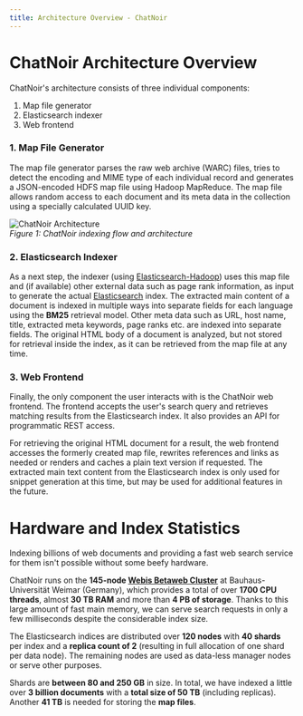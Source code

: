 ```yaml
---
title: Architecture Overview - ChatNoir
---
```


# ChatNoir Architecture Overview
ChatNoir's architecture consists of three individual components:

1. Map file generator
2. Elasticsearch indexer
3. Web frontend

### 1. Map File Generator
The map file generator parses the raw web archive (WARC) files, tries to detect the encoding and MIME type of each individual record and generates a JSON-encoded HDFS map file using Hadoop MapReduce. The map file allows random access to each document and its meta data in the collection using a specially calculated UUID key.

![ChatNoir Architecture](/static/img/architecture.png)\
*Figure 1: ChatNoir indexing flow and architecture*

### 2. Elasticsearch Indexer
As a next step, the indexer (using [Elasticsearch-Hadoop](https://www.elastic.co/products/hadoop)) uses this map file and (if available) other external data such as page rank information, as input to generate the actual [Elasticsearch](https://www.elastic.co/products/elasticsearch) index. The extracted main content of a document is indexed in multiple ways into separate fields for each language using the **BM25** retrieval model. Other meta data such as URL, host name, title, extracted meta keywords, page ranks etc. are indexed into separate fields. The original HTML body of a document is analyzed, but not stored for retrieval inside the index, as it can be retrieved from the map file at any time.

### 3. Web Frontend
Finally, the only component the user interacts with is the ChatNoir web frontend. The frontend accepts the user's search query and retrieves matching results from the Elasticsearch index. It also provides an API for programmatic REST access.

For retrieving the original HTML document for a result, the web frontend accesses the formerly created map file, rewrites references and links as needed or renders and caches a plain text version if requested. The extracted main text content from the Elasticsearch index is only used for snippet generation at this time, but may be used for additional features in the future.


# Hardware and Index Statistics
Indexing billions of web documents and providing a fast web search service for them isn't possible without some beefy hardware.

ChatNoir runs on the **145-node [Webis Betaweb Cluster](https://www.uni-weimar.de/en/media/chairs/computer-science-and-media/webis/facilities/#betaweb)** at Bauhaus-Universität Weimar (Germany), which provides a total of over **1700 CPU threads**, almost **30 TB RAM** and more than **4 PB of storage**. Thanks to this large amount of fast main memory, we can serve search requests in only a few milliseconds despite the considerable index size.

The Elasticsearch indices are distributed over **120 nodes** with **40 shards** per index and a **replica count of 2** (resulting in full allocation of one shard per data node). The remaining nodes are used as data-less manager nodes or serve other purposes.

Shards are **between 80 and 250 GB** in size. In total, we have indexed a little over **3 billion documents** with a **total size of 50 TB** (including replicas). Another **41 TB** is needed for storing the **map files**.
